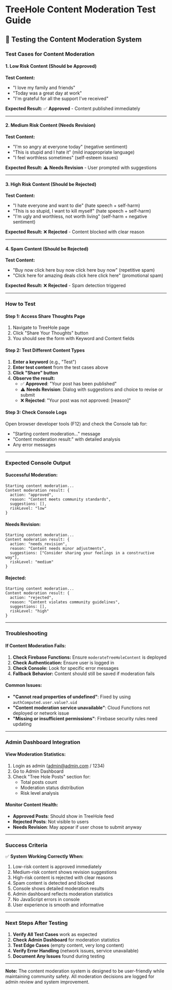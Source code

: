 # TreeHole Content Moderation Test Guide

## 🧪 Testing the Content Moderation System

### **Test Cases for Content Moderation**

#### **1. Low Risk Content (Should be Approved)**
**Test Content:**
- "I love my family and friends"
- "Today was a great day at work"
- "I'm grateful for all the support I've received"

**Expected Result:** ✅ **Approved** - Content published immediately

---

#### **2. Medium Risk Content (Needs Revision)**
**Test Content:**
- "I'm so angry at everyone today" (negative sentiment)
- "This is stupid and I hate it" (mild inappropriate language)
- "I feel worthless sometimes" (self-esteem issues)

**Expected Result:** ⚠️ **Needs Revision** - User prompted with suggestions

---

#### **3. High Risk Content (Should be Rejected)**
**Test Content:**
- "I hate everyone and want to die" (hate speech + self-harm)
- "This is so stupid, I want to kill myself" (hate speech + self-harm)
- "I'm ugly and worthless, not worth living" (self-harm + negative sentiment)

**Expected Result:** ❌ **Rejected** - Content blocked with clear reason

---

#### **4. Spam Content (Should be Rejected)**
**Test Content:**
- "Buy now click here buy now click here buy now" (repetitive spam)
- "Click here for amazing deals click here click here" (promotional spam)

**Expected Result:** ❌ **Rejected** - Spam detection triggered

---

### **How to Test**

#### **Step 1: Access Share Thoughts Page**
1. Navigate to TreeHole page
2. Click "Share Your Thoughts" button
3. You should see the form with Keyword and Content fields

#### **Step 2: Test Different Content Types**
1. **Enter a keyword** (e.g., "Test")
2. **Enter test content** from the test cases above
3. **Click "Share" button**
4. **Observe the result:**
   - ✅ **Approved**: "Your post has been published"
   - ⚠️ **Needs Revision**: Dialog with suggestions and choice to revise or submit
   - ❌ **Rejected**: "Your post was not approved: [reason]"

#### **Step 3: Check Console Logs**
Open browser developer tools (F12) and check the Console tab for:
- "Starting content moderation..." message
- "Content moderation result:" with detailed analysis
- Any error messages

---

### **Expected Console Output**

#### **Successful Moderation:**
```
Starting content moderation...
Content moderation result: {
  action: "approved",
  reason: "Content meets community standards",
  suggestions: [],
  riskLevel: "low"
}
```

#### **Needs Revision:**
```
Starting content moderation...
Content moderation result: {
  action: "needs_revision",
  reason: "Content needs minor adjustments",
  suggestions: ["Consider sharing your feelings in a constructive way"],
  riskLevel: "medium"
}
```

#### **Rejected:**
```
Starting content moderation...
Content moderation result: {
  action: "rejected",
  reason: "Content violates community guidelines",
  suggestions: [],
  riskLevel: "high"
}
```

---

### **Troubleshooting**

#### **If Content Moderation Fails:**
1. **Check Firebase Functions:** Ensure `moderateTreeHoleContent` is deployed
2. **Check Authentication:** Ensure user is logged in
3. **Check Console:** Look for specific error messages
4. **Fallback Behavior:** Content should still be saved if moderation fails

#### **Common Issues:**
- **"Cannot read properties of undefined"**: Fixed by using `authComputed.user.value?.uid`
- **"Content moderation service unavailable"**: Cloud Functions not deployed or network issue
- **"Missing or insufficient permissions"**: Firebase security rules need updating

---

### **Admin Dashboard Integration**

#### **View Moderation Statistics:**
1. Login as admin (admin@admin.com / 1234)
2. Go to Admin Dashboard
3. Check "Tree Hole Posts" section for:
   - Total posts count
   - Moderation status distribution
   - Risk level analysis

#### **Monitor Content Health:**
- **Approved Posts**: Should show in TreeHole feed
- **Rejected Posts**: Not visible to users
- **Needs Revision**: May appear if user chose to submit anyway

---

### **Success Criteria**

✅ **System Working Correctly When:**
1. Low-risk content is approved immediately
2. Medium-risk content shows revision suggestions
3. High-risk content is rejected with clear reasons
4. Spam content is detected and blocked
5. Console shows detailed moderation results
6. Admin dashboard reflects moderation statistics
7. No JavaScript errors in console
8. User experience is smooth and informative

---

### **Next Steps After Testing**

1. **Verify All Test Cases** work as expected
2. **Check Admin Dashboard** for moderation statistics
3. **Test Edge Cases** (empty content, very long content)
4. **Verify Error Handling** (network issues, service unavailable)
5. **Document Any Issues** found during testing

---

**Note:** The content moderation system is designed to be user-friendly while maintaining community safety. All moderation decisions are logged for admin review and system improvement.
